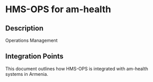 # HMS-OPS for am-health

## Description

Operations Management

## Integration Points

This document outlines how HMS-OPS is integrated with am-health systems in Armenia.
